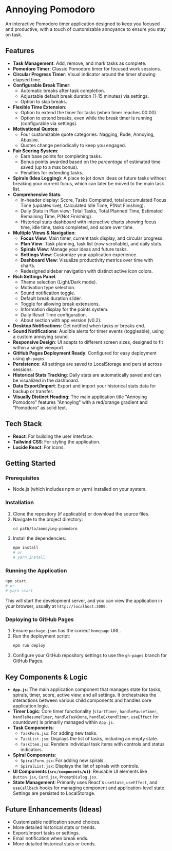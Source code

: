 # Annoying Pomodoro

An interactive Pomodoro timer application designed to keep you focused and productive, with a touch of customizable annoyance to ensure you stay on task.

## Features

*   **Task Management**: Add, remove, and mark tasks as complete.
*   **Pomodoro Timer**: Classic Pomodoro timer for focused work sessions.
*   **Circular Progress Timer**: Visual indicator around the timer showing elapsed time.
*   **Configurable Break Timer**: 
    *   Automatic breaks after task completion.
    *   Adjustable default break duration (1-15 minutes) via settings.
    *   Option to skip breaks.
*   **Flexible Time Extension**: 
    *   Option to extend the timer for tasks (when timer reaches 00:00).
    *   Option to extend breaks, even while the break timer is running (configurable via settings).
*   **Motivational Quotes**: 
    *   Four customizable quote categories: Nagging, Rude, Annoying, Abusive.
    *   Quotes change periodically to keep you engaged.
*   **Fair Scoring System**: 
    *   Earn base points for completing tasks.
    *   Bonus points awarded based on the *percentage* of estimated time saved (up to a max bonus).
    *   Penalties for extending tasks.
*   **Spirals (Idea Logging)**: A place to jot down ideas or future tasks without breaking your current focus, which can later be moved to the main task list.
*   **Comprehensive Stats**: 
    *   In-header display: Score, Tasks Completed, total accumulated Focus Time (updates live), Calculated Idle Time, P(Not Finishing).
    *   Daily Stats in Plan view: Total Tasks, Total Planned Time, Estimated Remaining Time, P(Not Finishing).
    *   Historical stats dashboard with interactive charts showing focus time, idle time, tasks completed, and score over time.
*   **Multiple Views & Navigation**: 
    *   **Focus View**: Main timer, current task display, and circular progress.
    *   **Plan View**: Task planning, task list (now scrollable), and daily stats.
    *   **Spirals View**: Manage your ideas and future tasks.
    *   **Settings View**: Customize your application experience.
    *   **Dashboard View**: Visualize productivity metrics over time with charts.
    *   Redesigned sidebar navigation with distinct active icon colors.
*   **Rich Settings Panel**:
    *   Theme selection (Light/Dark mode).
    *   Motivation type selection.
    *   Sound notification toggle.
    *   Default break duration slider.
    *   Toggle for allowing break extensions.
    *   Information display for the points system.
    *   Daily Reset Time configuration.
    *   About section with app version (v0.2).
*   **Desktop Notifications**: Get notified when tasks or breaks end.
*   **Sound Notifications**: Audible alerts for timer events (toggleable), using a custom annoying sound.
*   **Responsive Design**: UI adapts to different screen sizes, designed to fit within a single viewport.
*   **GitHub Pages Deployment Ready**: Configured for easy deployment using `gh-pages`.
*   **Persistence**: All settings are saved to LocalStorage and persist across sessions.
*   **Historical Stats Tracking**: Daily stats are automatically saved and can be visualized in the dashboard.
*   **Data Export/Import**: Export and import your historical stats data for backup or transfer.
*   **Visually Distinct Heading**: The main application title "Annoying Pomodoro" features "Annoying" with a red/orange gradient and "Pomodoro" as solid text.

## Tech Stack

*   **React**: For building the user interface.
*   **Tailwind CSS**: For styling the application.
*   **Lucide React**: For icons.

## Getting Started

### Prerequisites

*   Node.js (which includes npm or yarn) installed on your system.

### Installation

1.  Clone the repository (if applicable) or download the source files.
2.  Navigate to the project directory:
    ```bash
    cd path/to/annoying-pomodoro
    ```
3.  Install the dependencies:
    ```bash
    npm install
    # or
    # yarn install
    ```

### Running the Application

```bash
npm start
# or
# yarn start
```
This will start the development server, and you can view the application in your browser, usually at `http://localhost:3000`.

### Deploying to GitHub Pages

1.  Ensure `package.json` has the correct `homepage` URL.
2.  Run the deployment script:
    ```bash
    npm run deploy
    ```
3.  Configure your GitHub repository settings to use the `gh-pages` branch for GitHub Pages.

## Key Components & Logic

*   **`App.js`**: The main application component that manages state for tasks, spirals, timer, score, active view, and all settings. It orchestrates the interactions between various child components and handles core application logic.
*   **Timer Logic**: Core timer functionality (`startTimer`, `handlePauseTimer`, `handleResumeTimer`, `handleTaskDone`, `handleExtendTimer`, `useEffect` for countdown) is primarily managed within `App.js`.
*   **Task Components**:
    *   `TaskForm.jsx`: For adding new tasks.
    *   `TaskList.jsx`: Displays the list of tasks, including an empty state.
    *   `TaskItem.jsx`: Renders individual task items with controls and status indicators.
*   **Spiral Components**:
    *   `SpiralForm.jsx`: For adding new spirals.
    *   `SpiralList.jsx`: Displays the list of spirals with controls.
*   **UI Components (`src/components/ui`)**: Reusable UI elements like `Button.jsx`, `Card.jsx`, `PromptDialog.jsx`.
*   **State Management**: Primarily uses React's `useState`, `useEffect`, and `useCallback` hooks for managing component and application-level state. Settings are persisted to LocalStorage.

## Future Enhancements (Ideas)

*   Customizable notification sound choices.
*   More detailed historical stats or trends.
*   Export/Import tasks or settings.
*   Email notification when break ends.
*   More detailed historical stats or trends. 